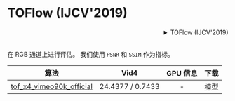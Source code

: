# TOFlow (IJCV'2019)

<!-- [ALGORITHM] -->

<details>
<summary align="right">TOFlow (IJCV'2019)</summary>

```bibtex
@article{xue2019video,
  title={Video enhancement with task-oriented flow},
  author={Xue, Tianfan and Chen, Baian and Wu, Jiajun and Wei, Donglai and Freeman, William T},
  journal={International Journal of Computer Vision},
  volume={127},
  number={8},
  pages={1106--1125},
  year={2019},
  publisher={Springer}
}
```

</details>

<br/>

在 RGB 通道上进行评估。
我们使用 `PSNR` 和 `SSIM` 作为指标。

|                                         算法                                         |       Vid4       | GPU 信息 |                                                 下载                                                 |
| :----------------------------------------------------------------------------------: | :--------------: | :------: | :--------------------------------------------------------------------------------------------------: |
| [tof_x4_vimeo90k_official](/configs/video_restorers/tof/tof_x4_vimeo90k_official.py) | 24.4377 / 0.7433 |    -     | [模型](https://download.openmmlab.com/mmediting/restorers/tof/tof_x4_vimeo90k_official-a569ff50.pth) |

